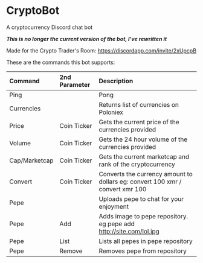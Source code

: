 # CryptoBot
A cryptocurrency Discord chat bot

***This is no longer the current version of the bot, I've rewritten it***

Made for the Crypto Trader's Room: https://discordapp.com/invite/2xUpcpB

These are the commands this bot supports:

| Command       | 2nd Parameter | Description                                                                    |
| :------------ | :------------ | :----------------------------------------------------------------------------- |
| Ping          |               | Pong                                                                           |
| Currencies    |               | Returns list of currencies on Poloniex                                         |
| Price         | Coin Ticker   | Gets the current price of the currencies provided                              |
| Volume        | Coin Ticker   | Gets the 24 hour volume of the currencies provided                             |
| Cap/Marketcap | Coin Ticker   | Gets the current marketcap and rank of the cryptocurrency                      |
| Convert       | Coin Ticker   | Converts the currency amount to dollars eg: convert 100 xmr / convert xmr 100  |
| Pepe          |               | Uploads pepe to chat for your enjoyment                                        |
| Pepe          | Add           | Adds image to pepe repository. eg pepe add http://site.com/lol.jpg             |
| Pepe          | List          | Lists all pepes in pepe repository                                             |
| Pepe          | Remove        | Removes pepe from repository                                                   |
